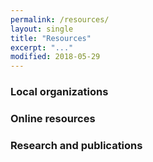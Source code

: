 ```yaml
---
permalink: /resources/
layout: single
title: "Resources"
excerpt: "..."
modified: 2018-05-29
---
```


### Local organizations

### Online resources

### Research and publications

